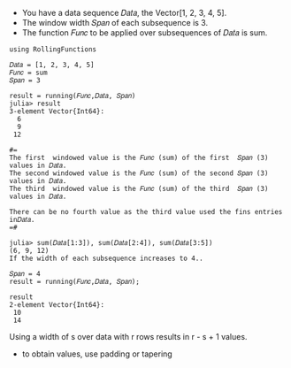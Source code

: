 
- You have a data sequence 𝐷𝑎𝑡𝑎, the Vector[1, 2, 3, 4, 5].
- The window width 𝑆𝑝𝑎𝑛 of each subsequence is 3.
- The function 𝐹𝑢𝑛𝑐 to be applied over subsequences of 𝐷𝑎𝑡𝑎 is sum.

```
using RollingFunctions

𝐷𝑎𝑡𝑎 = [1, 2, 3, 4, 5]
𝐹𝑢𝑛𝑐 = sum
𝑆𝑝𝑎𝑛 = 3

result = running(𝐹𝑢𝑛𝑐,𝐷𝑎𝑡𝑎, 𝑆𝑝𝑎𝑛)
julia> result
3-element Vector{Int64}:
  6
  9
 12

#=
The first  windowed value is the 𝐹𝑢𝑛𝑐 (sum) of the first  𝑆𝑝𝑎𝑛 (3) values in 𝐷𝑎𝑡𝑎.
The second windowed value is the 𝐹𝑢𝑛𝑐 (sum) of the second 𝑆𝑝𝑎𝑛 (3) values in 𝐷𝑎𝑡𝑎.
The third  windowed value is the 𝐹𝑢𝑛𝑐 (sum) of the third  𝑆𝑝𝑎𝑛 (3) values in 𝐷𝑎𝑡𝑎.

There can be no fourth value as the third value used the fins entries in𝐷𝑎𝑡𝑎.
=#

julia> sum(𝐷𝑎𝑡𝑎[1:3]), sum(𝐷𝑎𝑡𝑎[2:4]), sum(𝐷𝑎𝑡𝑎[3:5])
(6, 9, 12)
If the width of each subsequence increases to 4..

𝑆𝑝𝑎𝑛 = 4
result = running(𝐹𝑢𝑛𝑐,𝐷𝑎𝑡𝑎, 𝑆𝑝𝑎𝑛);

result
2-element Vector{Int64}:
 10
 14
```


Using a width of s over data with r rows results in r - s + 1 values.
- to obtain values, use padding or tapering


